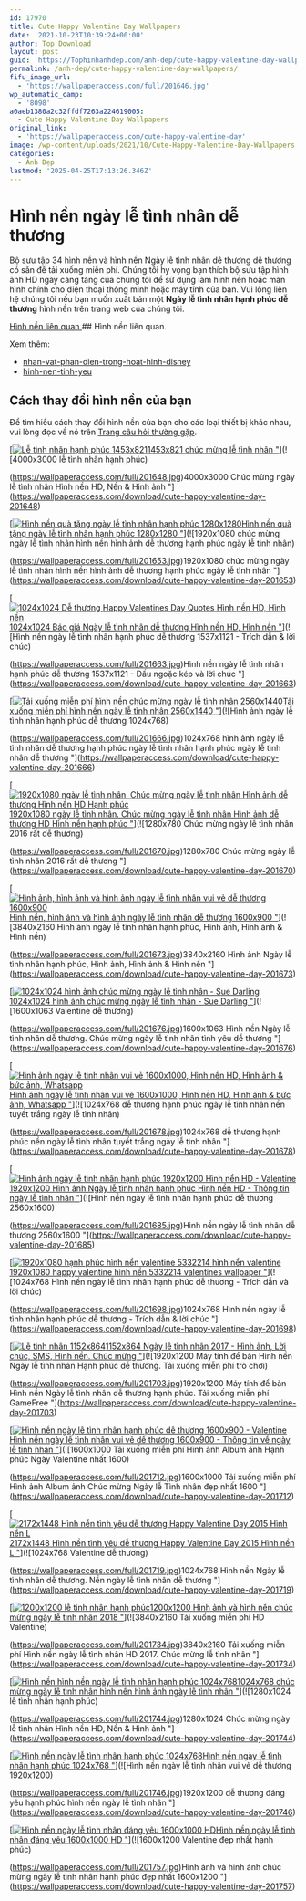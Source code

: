 ```yaml
---
id: 17970
title: Cute Happy Valentine Day Wallpapers
date: '2021-10-23T10:39:24+00:00'
author: Top Download
layout: post
guid: 'https://Tophinhanhdep.com/anh-dep/cute-happy-valentine-day-wallpapers/'
permalink: /anh-dep/cute-happy-valentine-day-wallpapers/
fifu_image_url:
  - 'https://wallpaperaccess.com/full/201646.jpg'
wp_automatic_camp:
  - '8098'
a0aeb1380a2c32ffdf7263a224619005:
  - Cute Happy Valentine Day Wallpapers
original_link:
  - 'https://wallpaperaccess.com/cute-happy-valentine-day'
image: /wp-content/uploads/2021/10/Cute-Happy-Valentine-Day-Wallpapers.jpg
categories:
  - Ảnh Đẹp
lastmod: '2025-04-25T17:13:26.346Z'
---
```

# Hình nền ngày lễ tình nhân dễ thương

Bộ sưu tập 34 hình nền và hình nền Ngày lễ tình nhân dễ thương dễ thương có sẵn để tải xuống miễn phí. Chúng tôi hy vọng bạn thích bộ sưu tập hình ảnh HD ngày càng tăng của chúng tôi để sử dụng làm hình nền hoặc màn hình chính cho điện thoại thông minh hoặc máy tính của bạn. Vui lòng liên hệ chúng tôi nếu bạn muốn xuất bản một **Ngày lễ tình nhân hạnh phúc dễ thương** hình nền trên trang web của chúng tôi.

[Hình nền liên quan ](#related) ## Hình nền liên quan.

   
 Xem thêm:

   
- [nhan-vat-phan-dien-trong-hoat-hinh-disney](https://tophinhanhdep.com/anh-dep/nhan-vat-phan-dien-trong-hoat-hinh-disney/)
- [hinh-nen-tinh-yeu](https://tophinhanhdep.com/hinh-nen-dep/hinh-nen-tinh-yeu/)

## Cách thay đổi hình nền của bạn

Để tìm hiểu cách thay đổi hình nền của bạn cho các loại thiết bị khác nhau, vui lòng đọc về nó trên [Trang câu hỏi thường gặp](https://tophinhanhdep.com/faq/).

  
[[![Lễ tình nhân hạnh phúc 1453x821](https://wallpaperaccess.com/full/201646.jpg)1453x821 chúc mừng lễ tình nhân "](https://wallpaperaccess.com/download/cute-happy-valentine-day-201646)](![4000x3000 lễ tình nhân hạnh phúc)

(https://wallpaperaccess.com/full/201648.jpg)4000x3000 Chúc mừng ngày lễ tình nhân Hình nền HD, Nền &amp; Hình ảnh "](https://wallpaperaccess.com/download/cute-happy-valentine-day-201648)

[[![Hình nền quà tặng ngày lễ tình nhân hạnh phúc 1280x1280](https://wallpaperaccess.com/full/201652.jpg)Hình nền quà tặng ngày lễ tình nhân hạnh phúc 1280x1280 "](https://wallpaperaccess.com/download/cute-happy-valentine-day-201652)](![1920x1080 chúc mừng ngày lễ tình nhân hình nền hình ảnh dễ thương hạnh phúc ngày lễ tình nhân)

(https://wallpaperaccess.com/full/201653.jpg)1920x1080 chúc mừng ngày lễ tình nhân hình nền hình ảnh dễ thương hạnh phúc ngày lễ tình nhân "](https://wallpaperaccess.com/download/cute-happy-valentine-day-201653)

[[![1024x1024 Dễ thương Happy Valentines Day Quotes Hình nền HD, Hình nền](https://wallpaperaccess.com/full/201659.jpg)1024x1024 Báo giá Ngày lễ tình nhân dễ thương Hình nền HD, Hình nền "](https://wallpaperaccess.com/download/cute-happy-valentine-day-201659)](![Hình nền ngày lễ tình nhân hạnh phúc dễ thương 1537x1121 - Trích dẫn & lời chúc)

(https://wallpaperaccess.com/full/201663.jpg)Hình nền ngày lễ tình nhân hạnh phúc dễ thương 1537x1121 - Dấu ngoặc kép và lời chúc "](https://wallpaperaccess.com/download/cute-happy-valentine-day-201663)

[[![Tải xuống miễn phí hình nền chúc mừng ngày lễ tình nhân 2560x1440](https://wallpaperaccess.com/full/118232.jpg)Tải xuống miễn phí hình nền ngày lễ tình nhân 2560x1440 "](https://wallpaperaccess.com/download/cute-happy-valentine-day-118232)](![Hình ảnh ngày lễ tình nhân hạnh phúc dễ thương 1024x768)

(https://wallpaperaccess.com/full/201666.jpg)1024x768 hình ảnh ngày lễ tình nhân dễ thương hạnh phúc ngày lễ tình nhân hạnh phúc ngày lễ tình nhân dễ thương "](https://wallpaperaccess.com/download/cute-happy-valentine-day-201666)

[[![1920x1080 ngày lễ tình nhân.  Chúc mừng ngày lễ tình nhân Hình ảnh dễ thương Hình nền HD Hạnh phúc](https://wallpaperaccess.com/full/201669.jpg)1920x1080 ngày lễ tình nhân. Chúc mừng ngày lễ tình nhân Hình ảnh dễ thương HD Hình nền hạnh phúc "](https://wallpaperaccess.com/download/cute-happy-valentine-day-201669)](![1280x780 Chúc mừng ngày lễ tình nhân 2016 rất dễ thương)

(https://wallpaperaccess.com/full/201670.jpg)1280x780 Chúc mừng ngày lễ tình nhân 2016 rất dễ thương "](https://wallpaperaccess.com/download/cute-happy-valentine-day-201670)

[[![Hình ảnh, hình ảnh và hình ảnh ngày lễ tình nhân vui vẻ dễ thương 1600x900](https://wallpaperaccess.com/full/118274.jpg)Hình nền, hình ảnh và hình ảnh ngày lễ tình nhân dễ thương 1600x900 "](https://wallpaperaccess.com/download/cute-happy-valentine-day-118274)](![3840x2160 Hình ảnh ngày lễ tình nhân hạnh phúc, Hình ảnh, Hình ảnh & Hình nền)

(https://wallpaperaccess.com/full/201673.jpg)3840x2160 Hình ảnh Ngày lễ tình nhân hạnh phúc, Hình ảnh, Hình ảnh &amp; Hình nền "](https://wallpaperaccess.com/download/cute-happy-valentine-day-201673)

[[![1024x1024 hình ảnh chúc mừng ngày lễ tình nhân - Sue Darling](https://wallpaperaccess.com/full/118270.jpg)1024x1024 hình ảnh chúc mừng ngày lễ tình nhân - Sue Darling "](https://wallpaperaccess.com/download/cute-happy-valentine-day-118270)](![1600x1063 Valentine dễ thương)

(https://wallpaperaccess.com/full/201676.jpg)1600x1063 Hình nền Ngày lễ tình nhân dễ thương. Chúc mừng ngày lễ tình nhân tình yêu dễ thương "](https://wallpaperaccess.com/download/cute-happy-valentine-day-201676)

[[![Hình ảnh ngày lễ tình nhân vui vẻ 1600x1000, Hình nền HD, Hình ảnh & bức ảnh, Whatsapp](https://wallpaperaccess.com/full/201677.jpg)Hình ảnh ngày lễ tình nhân vui vẻ 1600x1000, Hình nền HD, Hình ảnh &amp; bức ảnh, Whatsapp "](https://wallpaperaccess.com/download/cute-happy-valentine-day-201677)](![1024x768 dễ thương hạnh phúc ngày lễ tình nhân nền tuyết trắng ngày lễ tình nhân)

(https://wallpaperaccess.com/full/201678.jpg)1024x768 dễ thương hạnh phúc nền ngày lễ tình nhân tuyết trắng ngày lễ tình nhân "](https://wallpaperaccess.com/download/cute-happy-valentine-day-201678)

[[![Hình ảnh ngày lễ tình nhân hạnh phúc 1920x1200 Hình nền HD - Valentine](https://wallpaperaccess.com/full/201680.jpg)1920x1200 Hình ảnh Ngày lễ tình nhân hạnh phúc Hình nền HD - Thông tin ngày lễ tình nhân "](https://wallpaperaccess.com/download/cute-happy-valentine-day-201680)](![Hình nền ngày lễ tình nhân hạnh phúc dễ thương 2560x1600)

(https://wallpaperaccess.com/full/201685.jpg)Hình nền ngày lễ tình nhân dễ thương 2560x1600 "](https://wallpaperaccess.com/download/cute-happy-valentine-day-201685)

[[![1920x1080 hạnh phúc hình nền valentine 5332214 hình nền valentine](https://wallpaperaccess.com/full/201693.jpg)1920x1080 happy valentine hình nền 5332214 valentines wallpaper "](https://wallpaperaccess.com/download/cute-happy-valentine-day-201693)](![1024x768 Hình nền ngày lễ tình nhân hạnh phúc dễ thương - Trích dẫn và lời chúc)

(https://wallpaperaccess.com/full/201698.jpg)1024x768 Hình nền ngày lễ tình nhân hạnh phúc dễ thương - Trích dẫn &amp; lời chúc "](https://wallpaperaccess.com/download/cute-happy-valentine-day-201698)

[[![Lễ tình nhân 1152x864](https://wallpaperaccess.com/full/118307.jpg)1152x864 Ngày lễ tình nhân 2017 - Hình ảnh, Lời chúc, SMS, Hình nền. Chúc mừng "](https://wallpaperaccess.com/download/cute-happy-valentine-day-118307)](![1920x1200 Máy tính để bàn Hình nền Ngày lễ tình nhân Hạnh phúc dễ thương.  Tải xuống miễn phí trò chơi)

(https://wallpaperaccess.com/full/201703.jpg)1920x1200 Máy tính để bàn Hình nền Ngày lễ tình nhân dễ thương hạnh phúc. Tải xuống miễn phí GameFree "](https://wallpaperaccess.com/download/cute-happy-valentine-day-201703)

[[![Hình nền ngày lễ tình nhân hạnh phúc dễ thương 1600x900 - Valentine](https://wallpaperaccess.com/full/201704.jpg)Hình nền ngày lễ tình nhân vui vẻ dễ thương 1600x900 - Thông tin về ngày lễ tình nhân "](https://wallpaperaccess.com/download/cute-happy-valentine-day-201704)](![1600x1000 Tải xuống miễn phí Hình ảnh Album ảnh Hạnh phúc Ngày Valentine nhất 1600)

(https://wallpaperaccess.com/full/201712.jpg)1600x1000 Tải xuống miễn phí Hình ảnh Album ảnh Chúc mừng Ngày lễ Tình nhân đẹp nhất 1600 "](https://wallpaperaccess.com/download/cute-happy-valentine-day-201712)

[[![2172x1448 Hình nền tình yêu dễ thương Happy Valentine Day 2015 Hình nền L](https://wallpaperaccess.com/full/201713.jpg)2172x1448 Hình nền tình yêu dễ thương Happy Valentine Day 2015 Hình nền L "](https://wallpaperaccess.com/download/cute-happy-valentine-day-201713)](![1024x768 Valentine dễ thương)

(https://wallpaperaccess.com/full/201719.jpg)1024x768 Hình nền Ngày lễ tình nhân dễ thương. Nền ngày lễ tình nhân dễ thương "](https://wallpaperaccess.com/download/cute-happy-valentine-day-201719)

[[![1200x1200 lễ tình nhân hạnh phúc](https://wallpaperaccess.com/full/201721.jpg)1200x1200 Hình ảnh và hình nền chúc mừng ngày lễ tình nhân 2018 "](https://wallpaperaccess.com/download/cute-happy-valentine-day-201721)](![3840x2160 Tải xuống miễn phí HD Valentine)

(https://wallpaperaccess.com/full/201734.jpg)3840x2160 Tải xuống miễn phí Hình nền ngày lễ tình nhân HD 2017. Chúc mừng lễ tình nhân "](https://wallpaperaccess.com/download/cute-happy-valentine-day-201734)

[[![Hình nền hình nền ngày lễ tình nhân hạnh phúc 1024x768](https://wallpaperaccess.com/full/201739.jpg)1024x768 chúc mừng ngày lễ tình nhân hình nền hình ảnh ngày lễ tình nhân "](https://wallpaperaccess.com/download/cute-happy-valentine-day-201739)](![1280x1024 lễ tình nhân hạnh phúc)

(https://wallpaperaccess.com/full/201744.jpg)1280x1024 Chúc mừng ngày lễ tình nhân Hình nền HD, Nền &amp; Hình ảnh "](https://wallpaperaccess.com/download/cute-happy-valentine-day-201744)

[[![Hình nền ngày lễ tình nhân hạnh phúc 1024x768](https://wallpaperaccess.com/full/118351.jpg)Hình nền ngày lễ tình nhân hạnh phúc 1024x768 "](https://wallpaperaccess.com/download/cute-happy-valentine-day-118351)](![Hình nền ngày lễ tình nhân vui vẻ dễ thương 1920x1200)

(https://wallpaperaccess.com/full/201746.jpg)1920x1200 dễ thương đáng yêu hạnh phúc hình nền ngày lễ tình nhân "](https://wallpaperaccess.com/download/cute-happy-valentine-day-201746)

[[![Hình nền ngày lễ tình nhân đáng yêu 1600x1000 HD](https://wallpaperaccess.com/full/201756.jpg)Hình nền ngày lễ tình nhân đáng yêu 1600x1000 HD "](https://wallpaperaccess.com/download/cute-happy-valentine-day-201756)](![1600x1200 Valentine đẹp nhất hạnh phúc)

(https://wallpaperaccess.com/full/201757.jpg)Hình ảnh và hình ảnh chúc mừng ngày lễ tình nhân hạnh phúc đẹp nhất 1600x1200 "](https://wallpaperaccess.com/download/cute-happy-valentine-day-201757)
